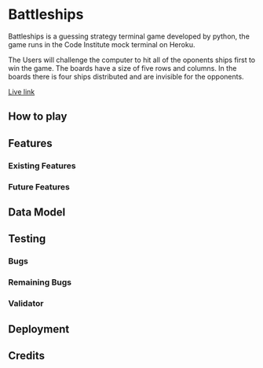 # Battleships
Battleships is a guessing strategy terminal game developed by python, the game runs in the Code Institute mock terminal on Heroku.

The Users will challenge the computer to hit all of the oponents ships first to win the game. The boards have a size of five rows and columns. In the boards there is four ships distributed and are invisible for the opponents. 

[Live link](https://battleships-mh.herokuapp.com/)

## How to play

## Features

### Existing Features

### Future Features

## Data Model

## Testing

### Bugs

### Remaining Bugs

### Validator

## Deployment

## Credits
